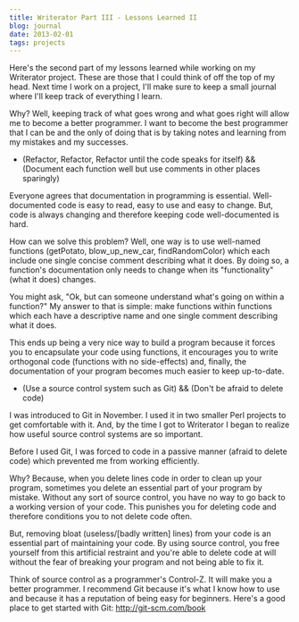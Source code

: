 ```yaml
---
title: Writerator Part III - Lessons Learned II
blog: journal
date: 2013-02-01
tags: projects
---
```

Here's the second part of my lessons learned while working on my Writerator project. These are those that I could think of off the top of my head. Next time I work on a project, I'll make sure to keep a small journal where I'll keep track of everything I learn.

Why? Well, keeping track of what goes wrong and what goes right will allow me to become a better programmer. I want to become the best programmer that I can be and the only of doing that is by taking notes and learning from my mistakes and my successes.

- (Refactor, Refactor, Refactor until the code speaks for itself) && (Document each function well but use comments in other places sparingly)

Everyone agrees that documentation in programming is essential. Well-documented code is easy to read, easy to use and easy to change. But, code is always changing and therefore keeping code well-documented is hard.

How can we solve this problem? Well, one way is to use well-named functions (getPotato, blow_up_new_car, findRandomColor) which each include one single concise comment describing what it does. By doing so, a function's documentation only needs to change when its "functionality" (what it does) changes.

You might ask, "Ok, but can someone understand what's going on within a function?" My answer to that is simple: make functions within functions which each have a descriptive name and one single comment describing what it does.

This ends up being a very nice way to build a program because it forces you to encapsulate your code using functions, it encourages you to write orthogonal code (functions with no side-effects) and, finally, the documentation of your program becomes much easier to keep up-to-date.

- (Use a source control system such as Git) && (Don't be afraid to delete code)

I was introduced to Git in November. I used it in two smaller Perl projects to get comfortable with it. And, by the time I got to Writerator I began to realize how useful source control systems are so important.

Before I used Git, I was forced to code in a passive manner (afraid to delete code) which prevented me from working efficiently.

Why? Because, when you delete lines code in order to clean up your program, sometimes you delete an essential part of your program by mistake. Without any sort of source control, you have no way to go back to a working version of your code. This punishes you for deleting code and therefore conditions you to not delete code often.

But, removing bloat (useless/[badly written] lines) from your code is an essential part of maintaining your code. By using source control, you free yourself from this artificial restraint and you're able to delete code at will without the fear of breaking your program and not being able to fix it.

Think of source control as a programmer's Control-Z. It will make you a better programmer. I recommend Git because it's what I know how to use and because it has a reputation of being easy for beginners. Here's a good place to get started with Git: http://git-scm.com/book
